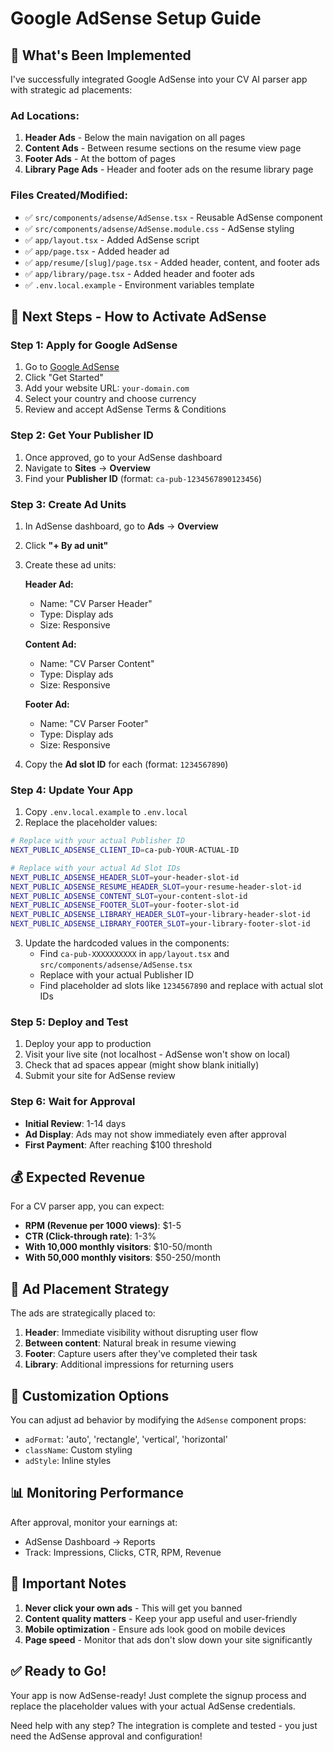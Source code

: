 # Google AdSense Setup Guide

## 🎯 What's Been Implemented

I've successfully integrated Google AdSense into your CV AI parser app with strategic ad placements:

### Ad Locations:
1. **Header Ads** - Below the main navigation on all pages
2. **Content Ads** - Between resume sections on the resume view page
3. **Footer Ads** - At the bottom of pages
4. **Library Page Ads** - Header and footer ads on the resume library page

### Files Created/Modified:
- ✅ `src/components/adsense/AdSense.tsx` - Reusable AdSense component
- ✅ `src/components/adsense/AdSense.module.css` - AdSense styling
- ✅ `app/layout.tsx` - Added AdSense script
- ✅ `app/page.tsx` - Added header ad
- ✅ `app/resume/[slug]/page.tsx` - Added header, content, and footer ads
- ✅ `app/library/page.tsx` - Added header and footer ads
- ✅ `.env.local.example` - Environment variables template

## 🚀 Next Steps - How to Activate AdSense

### Step 1: Apply for Google AdSense
1. Go to [Google AdSense](https://www.google.com/adsense/)
2. Click "Get Started"
3. Add your website URL: `your-domain.com`
4. Select your country and choose currency
5. Review and accept AdSense Terms & Conditions

### Step 2: Get Your Publisher ID
1. Once approved, go to your AdSense dashboard
2. Navigate to **Sites** → **Overview**
3. Find your **Publisher ID** (format: `ca-pub-1234567890123456`)

### Step 3: Create Ad Units
1. In AdSense dashboard, go to **Ads** → **Overview**
2. Click **"+ By ad unit"**
3. Create these ad units:

   **Header Ad:**
   - Name: "CV Parser Header"
   - Type: Display ads
   - Size: Responsive

   **Content Ad:**
   - Name: "CV Parser Content"
   - Type: Display ads
   - Size: Responsive

   **Footer Ad:**
   - Name: "CV Parser Footer"
   - Type: Display ads
   - Size: Responsive

4. Copy the **Ad slot ID** for each (format: `1234567890`)

### Step 4: Update Your App
1. Copy `.env.local.example` to `.env.local`
2. Replace the placeholder values:

```bash
# Replace with your actual Publisher ID
NEXT_PUBLIC_ADSENSE_CLIENT_ID=ca-pub-YOUR-ACTUAL-ID

# Replace with your actual Ad Slot IDs
NEXT_PUBLIC_ADSENSE_HEADER_SLOT=your-header-slot-id
NEXT_PUBLIC_ADSENSE_RESUME_HEADER_SLOT=your-resume-header-slot-id
NEXT_PUBLIC_ADSENSE_CONTENT_SLOT=your-content-slot-id
NEXT_PUBLIC_ADSENSE_FOOTER_SLOT=your-footer-slot-id
NEXT_PUBLIC_ADSENSE_LIBRARY_HEADER_SLOT=your-library-header-slot-id
NEXT_PUBLIC_ADSENSE_LIBRARY_FOOTER_SLOT=your-library-footer-slot-id
```

3. Update the hardcoded values in the components:
   - Find `ca-pub-XXXXXXXXXX` in `app/layout.tsx` and `src/components/adsense/AdSense.tsx`
   - Replace with your actual Publisher ID
   - Find placeholder ad slots like `1234567890` and replace with actual slot IDs

### Step 5: Deploy and Test
1. Deploy your app to production
2. Visit your live site (not localhost - AdSense won't show on local)
3. Check that ad spaces appear (might show blank initially)
4. Submit your site for AdSense review

### Step 6: Wait for Approval
- **Initial Review**: 1-14 days
- **Ad Display**: Ads may not show immediately even after approval
- **First Payment**: After reaching $100 threshold

## 💰 Expected Revenue

For a CV parser app, you can expect:
- **RPM (Revenue per 1000 views)**: $1-5
- **CTR (Click-through rate)**: 1-3%
- **With 10,000 monthly visitors**: $10-50/month
- **With 50,000 monthly visitors**: $50-250/month

## 🎨 Ad Placement Strategy

The ads are strategically placed to:
1. **Header**: Immediate visibility without disrupting user flow
2. **Between content**: Natural break in resume viewing
3. **Footer**: Capture users after they've completed their task
4. **Library**: Additional impressions for returning users

## 🔧 Customization Options

You can adjust ad behavior by modifying the `AdSense` component props:
- `adFormat`: 'auto', 'rectangle', 'vertical', 'horizontal'
- `className`: Custom styling
- `adStyle`: Inline styles

## 📊 Monitoring Performance

After approval, monitor your earnings at:
- AdSense Dashboard → Reports
- Track: Impressions, Clicks, CTR, RPM, Revenue

## 🚨 Important Notes

1. **Never click your own ads** - This will get you banned
2. **Content quality matters** - Keep your app useful and user-friendly
3. **Mobile optimization** - Ensure ads look good on mobile devices
4. **Page speed** - Monitor that ads don't slow down your site significantly

## ✅ Ready to Go!

Your app is now AdSense-ready! Just complete the signup process and replace the placeholder values with your actual AdSense credentials.

Need help with any step? The integration is complete and tested - you just need the AdSense approval and configuration!
